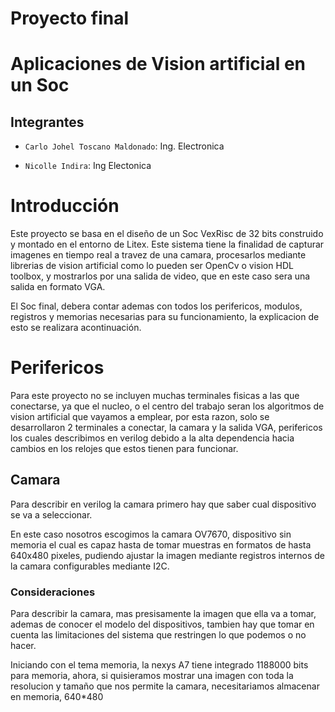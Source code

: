 # Proyecto final

# Aplicaciones de Vision artificial en un Soc </em>
## Integrantes
- `Carlo Johel Toscano Maldonado`: Ing. Electronica

- `Nicolle Indira`: Ing Electonica

# Introducción

Este proyecto se basa en el diseño de un Soc VexRisc de 32 bits construido y montado en el entorno de Litex.
Este sistema tiene la finalidad de capturar imagenes en tiempo real a travez de una camara, procesarlos mediante librerias de vision artificial como lo pueden ser OpenCv o vision HDL toolbox, y mostrarlos por una salida de video, que en este caso sera una salida en formato VGA.

El Soc final, debera contar ademas con todos los perifericos, modulos, registros y memorias necesarias para su funcionamiento, la explicacion de esto se realizara acontinuación.

# Perifericos
Para este proyecto no se incluyen muchas terminales fisicas a las que conectarse, ya que el nucleo, o el centro del trabajo seran los algoritmos de vision artificial que vayamos a emplear, por esta razon, solo se desarrollaron 2 terminales a conectar, la camara y la salida VGA, perifericos los cuales describimos en verilog debido a la alta dependencia hacia cambios en los relojes que estos tienen para funcionar.

## Camara
Para describir en verilog la camara primero hay que saber cual dispositivo se va a seleccionar.

En este caso nosotros escogimos la camara OV7670, dispositivo sin memoria el cual es capaz hasta de tomar muestras en formatos de hasta 640x480 pixeles, pudiendo ajustar la imagen mediante registros internos de la camara configurables mediante I2C.
### Consideraciones
Para describir la camara, mas presisamente la imagen que ella va a tomar, ademas de conocer el modelo del dispositivos, tambien hay que tomar en cuenta las limitaciones del sistema que restringen lo que podemos o no hacer.

Iniciando con el tema memoria, la nexys A7 tiene integrado 1188000 bits para memoria, ahora, si quisieramos mostrar una imagen con toda la resolucion y tamaño que nos permite la camara, necesitariamos almacenar en memoria, 640*480
